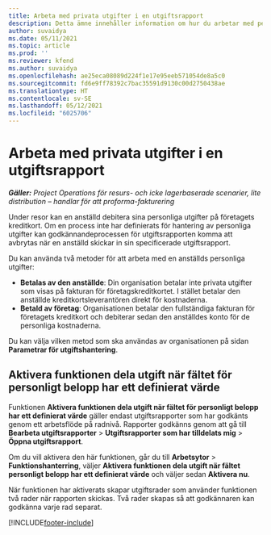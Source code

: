 ```yaml
---
title: Arbeta med privata utgifter i en utgiftsrapport
description: Detta ämne innehåller information om hur du arbetar med personliga utgifter som anställda har när de reser i affärssyfte.
author: suvaidya
ms.date: 05/11/2021
ms.topic: article
ms.prod: ''
ms.reviewer: kfend
ms.author: suvaidya
ms.openlocfilehash: ae25eca08089d224f1e17e95eeb571054de8a5c0
ms.sourcegitcommit: fd6e9ff78392c7bac35591d9130c00d2750438ae
ms.translationtype: HT
ms.contentlocale: sv-SE
ms.lasthandoff: 05/12/2021
ms.locfileid: "6025706"
---
```

# <a name="work-with-personal-expenses-on-an-expense-report"></a>Arbeta med privata utgifter i en utgiftsrapport

_**Gäller:** Project Operations för resurs- och icke lagerbaserade scenarier, lite distribution – handlar för att proforma-fakturering_

Under resor kan en anställd debitera sina personliga utgifter på företagets kreditkort. Om en process inte har definierats för hantering av personliga utgifter kan godkännandeprocessen för utgiftsrapporten komma att avbrytas när en anställd skickar in sin specificerade utgiftsrapport.

Du kan använda två metoder för att arbeta med en anställds personliga utgifter:

  - **Betalas av den anställde**: Din organisation betalar inte privata utgifter som visas på fakturan för företagskreditkortet. I stället betalar den anställde kreditkortsleverantören direkt för kostnaderna. 
  - **Betald av företag**: Organisationen betalar den fullständiga fakturan för företagets kreditkort och debiterar sedan den anställdes konto för de personliga kostnaderna.

Du kan välja vilken metod som ska användas av organisationen på sidan **Parametrar för utgiftshantering**.


## <a name="enable-split-expense-function-when-personal-amount-field-has-value-defined"></a>Aktivera funktionen dela utgift när fältet för personligt belopp har ett definierat värde

Funktionen **Aktivera funktionen dela utgift när fältet för personligt belopp har ett definierat värde** gäller endast utgiftsrapporter som har godkänts genom ett arbetsflöde på radnivå. Rapporter godkänns genom att gå till **Bearbeta utgiftsrapporter** > **Utgiftsrapporter som har tilldelats mig** > **Öppna utgiftsrapport**. 

Om du vill aktivera den här funktionen, går du till **Arbetsytor** > **Funktionshanterring**, väljer **Aktivera funktionen dela utgift när fältet personligt belopp har ett definierat värde** och väljer sedan **Aktivera nu**. 

När funktionen har aktiverats skapar utgiftsrader som använder funktionen två rader när rapporten skickas. Två rader skapas så att godkännaren kan godkänna varje rad separat.


[!INCLUDE[footer-include](../includes/footer-banner.md)]
